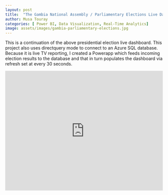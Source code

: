 ```yaml
---
layout: post
title:  "The Gambia National Assembly / Parliamentary Elections Live Dashboard"
author: Musa Touray
categories: [ Power BI, Data Visualization, Real-Time Analytics]
image: assets/images/gambia-parliamentary-elections.jpg
---
```

This is a continuation of the above presidential election live dashboard. This project also uses directquery mode to connect to an Azure SQL database. Because it is live TV reporting, I created a Powerapp which feeds incoming election results to the database and that in turn populates the dashboard via refresh set at every 30 seconds.

<p>
    <iframe style="width:100%;" height="383" 
        src="https://app.powerbi.com/view?r=eyJrIjoiYmU3YzkyOTEtNzE4NC00OWI2LWI0NmEtMWZmYjA0ZTcyZjE0IiwidCI6ImU3ZmRiMmEyLTUzODAtNDBmMC04MmQ4LWEzYjU0YzFmODE3ZiJ9&pageName=ReportSection3ff2ccc0849ea42b0023" 
        frameborder="0" allowFullScreen="true">
    </iframe>
</p>